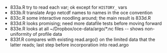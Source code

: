 * 833a.R try to read each var; ok except for `HISTORY_` vars
* 833b.R translate Argo netcdf names to names in the oce convention
* 833c.R some interactive noodling around; the main result is 833d.R
* 833d.R looks promising; need more datafile tests before moving forward
* 833e.R looks at all ~/Dropbox/oce-data/argo/*.nc files -- shows
  non-uniformity of profile data
* 833f.R compares with existing read.argo() on the limited data that the latter
  reads; last step before incorporation into read.argo

